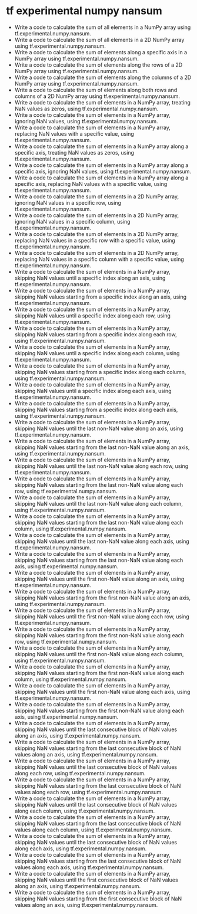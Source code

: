 # tf experimental numpy nansum

- Write a code to calculate the sum of all elements in a NumPy array using tf.experimental.numpy.nansum.
- Write a code to calculate the sum of all elements in a 2D NumPy array using tf.experimental.numpy.nansum.
- Write a code to calculate the sum of elements along a specific axis in a NumPy array using tf.experimental.numpy.nansum.
- Write a code to calculate the sum of elements along the rows of a 2D NumPy array using tf.experimental.numpy.nansum.
- Write a code to calculate the sum of elements along the columns of a 2D NumPy array using tf.experimental.numpy.nansum.
- Write a code to calculate the sum of elements along both rows and columns of a 2D NumPy array using tf.experimental.numpy.nansum.
- Write a code to calculate the sum of elements in a NumPy array, treating NaN values as zeros, using tf.experimental.numpy.nansum.
- Write a code to calculate the sum of elements in a NumPy array, ignoring NaN values, using tf.experimental.numpy.nansum.
- Write a code to calculate the sum of elements in a NumPy array, replacing NaN values with a specific value, using tf.experimental.numpy.nansum.
- Write a code to calculate the sum of elements in a NumPy array along a specific axis, treating NaN values as zeros, using tf.experimental.numpy.nansum.
- Write a code to calculate the sum of elements in a NumPy array along a specific axis, ignoring NaN values, using tf.experimental.numpy.nansum.
- Write a code to calculate the sum of elements in a NumPy array along a specific axis, replacing NaN values with a specific value, using tf.experimental.numpy.nansum.
- Write a code to calculate the sum of elements in a 2D NumPy array, ignoring NaN values in a specific row, using tf.experimental.numpy.nansum.
- Write a code to calculate the sum of elements in a 2D NumPy array, ignoring NaN values in a specific column, using tf.experimental.numpy.nansum.
- Write a code to calculate the sum of elements in a 2D NumPy array, replacing NaN values in a specific row with a specific value, using tf.experimental.numpy.nansum.
- Write a code to calculate the sum of elements in a 2D NumPy array, replacing NaN values in a specific column with a specific value, using tf.experimental.numpy.nansum.
- Write a code to calculate the sum of elements in a NumPy array, skipping NaN values until a specific index along an axis, using tf.experimental.numpy.nansum.
- Write a code to calculate the sum of elements in a NumPy array, skipping NaN values starting from a specific index along an axis, using tf.experimental.numpy.nansum.
- Write a code to calculate the sum of elements in a NumPy array, skipping NaN values until a specific index along each row, using tf.experimental.numpy.nansum.
- Write a code to calculate the sum of elements in a NumPy array, skipping NaN values starting from a specific index along each row, using tf.experimental.numpy.nansum.
- Write a code to calculate the sum of elements in a NumPy array, skipping NaN values until a specific index along each column, using tf.experimental.numpy.nansum.
- Write a code to calculate the sum of elements in a NumPy array, skipping NaN values starting from a specific index along each column, using tf.experimental.numpy.nansum.
- Write a code to calculate the sum of elements in a NumPy array, skipping NaN values until a specific index along each axis, using tf.experimental.numpy.nansum.
- Write a code to calculate the sum of elements in a NumPy array, skipping NaN values starting from a specific index along each axis, using tf.experimental.numpy.nansum.
- Write a code to calculate the sum of elements in a NumPy array, skipping NaN values until the last non-NaN value along an axis, using tf.experimental.numpy.nansum.
- Write a code to calculate the sum of elements in a NumPy array, skipping NaN values starting from the last non-NaN value along an axis, using tf.experimental.numpy.nansum.
- Write a code to calculate the sum of elements in a NumPy array, skipping NaN values until the last non-NaN value along each row, using tf.experimental.numpy.nansum.
- Write a code to calculate the sum of elements in a NumPy array, skipping NaN values starting from the last non-NaN value along each row, using tf.experimental.numpy.nansum.
- Write a code to calculate the sum of elements in a NumPy array, skipping NaN values until the last non-NaN value along each column, using tf.experimental.numpy.nansum.
- Write a code to calculate the sum of elements in a NumPy array, skipping NaN values starting from the last non-NaN value along each column, using tf.experimental.numpy.nansum.
- Write a code to calculate the sum of elements in a NumPy array, skipping NaN values until the last non-NaN value along each axis, using tf.experimental.numpy.nansum.
- Write a code to calculate the sum of elements in a NumPy array, skipping NaN values starting from the last non-NaN value along each axis, using tf.experimental.numpy.nansum.
- Write a code to calculate the sum of elements in a NumPy array, skipping NaN values until the first non-NaN value along an axis, using tf.experimental.numpy.nansum.
- Write a code to calculate the sum of elements in a NumPy array, skipping NaN values starting from the first non-NaN value along an axis, using tf.experimental.numpy.nansum.
- Write a code to calculate the sum of elements in a NumPy array, skipping NaN values until the first non-NaN value along each row, using tf.experimental.numpy.nansum.
- Write a code to calculate the sum of elements in a NumPy array, skipping NaN values starting from the first non-NaN value along each row, using tf.experimental.numpy.nansum.
- Write a code to calculate the sum of elements in a NumPy array, skipping NaN values until the first non-NaN value along each column, using tf.experimental.numpy.nansum.
- Write a code to calculate the sum of elements in a NumPy array, skipping NaN values starting from the first non-NaN value along each column, using tf.experimental.numpy.nansum.
- Write a code to calculate the sum of elements in a NumPy array, skipping NaN values until the first non-NaN value along each axis, using tf.experimental.numpy.nansum.
- Write a code to calculate the sum of elements in a NumPy array, skipping NaN values starting from the first non-NaN value along each axis, using tf.experimental.numpy.nansum.
- Write a code to calculate the sum of elements in a NumPy array, skipping NaN values until the last consecutive block of NaN values along an axis, using tf.experimental.numpy.nansum.
- Write a code to calculate the sum of elements in a NumPy array, skipping NaN values starting from the last consecutive block of NaN values along an axis, using tf.experimental.numpy.nansum.
- Write a code to calculate the sum of elements in a NumPy array, skipping NaN values until the last consecutive block of NaN values along each row, using tf.experimental.numpy.nansum.
- Write a code to calculate the sum of elements in a NumPy array, skipping NaN values starting from the last consecutive block of NaN values along each row, using tf.experimental.numpy.nansum.
- Write a code to calculate the sum of elements in a NumPy array, skipping NaN values until the last consecutive block of NaN values along each column, using tf.experimental.numpy.nansum.
- Write a code to calculate the sum of elements in a NumPy array, skipping NaN values starting from the last consecutive block of NaN values along each column, using tf.experimental.numpy.nansum.
- Write a code to calculate the sum of elements in a NumPy array, skipping NaN values until the last consecutive block of NaN values along each axis, using tf.experimental.numpy.nansum.
- Write a code to calculate the sum of elements in a NumPy array, skipping NaN values starting from the last consecutive block of NaN values along each axis, using tf.experimental.numpy.nansum.
- Write a code to calculate the sum of elements in a NumPy array, skipping NaN values until the first consecutive block of NaN values along an axis, using tf.experimental.numpy.nansum.
- Write a code to calculate the sum of elements in a NumPy array, skipping NaN values starting from the first consecutive block of NaN values along an axis, using tf.experimental.numpy.nansum.